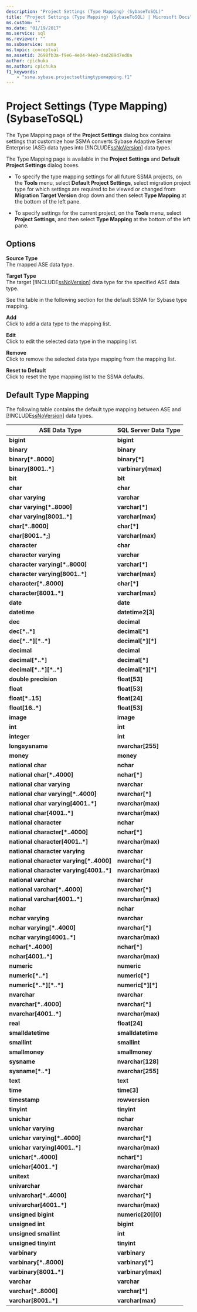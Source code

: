 ```yaml
---
description: "Project Settings (Type Mapping) (SybaseToSQL)"
title: "Project Settings (Type Mapping) (SybaseToSQL) | Microsoft Docs"
ms.custom: ""
ms.date: "01/19/2017"
ms.service: sql
ms.reviewer: ""
ms.subservice: ssma
ms.topic: conceptual
ms.assetid: 2698fb3a-f9e6-4e04-94e0-dad289d7ed0a
author: cpichuka 
ms.author: cpichuka 
f1_keywords: 
    - "ssma.sybase.projectsettingtypemapping.f1"
---
```

# Project Settings (Type Mapping) (SybaseToSQL)
The Type Mapping page of the **Project Settings** dialog box contains settings that customize how SSMA converts Sybase Adaptive Server Enterprise (ASE) data types into [!INCLUDE[ssNoVersion](../../includes/ssnoversion-md.md)] data types.  
  
The Type Mapping page is available in the **Project Settings** and **Default Project Settings** dialog boxes.  
  
-   To specify the type mapping settings for all future SSMA projects, on the **Tools** menu, select **Default Project Settings**, select migration project type for which settings are required to be viewed or changed from **Migration Target Version** drop down and then select **Type Mapping** at the bottom of the left pane.  
  
-   To specify settings for the current project, on the **Tools** menu, select **Project Settings**, and then select **Type Mapping** at the bottom of the left pane.  
  
## Options  
**Source Type**  
The mapped ASE data type.  
  
**Target Type**  
The target [!INCLUDE[ssNoVersion](../../includes/ssnoversion-md.md)] data type for the specified ASE data type.  
  
See the table in the following section for the default SSMA for Sybase type mapping.  
  
**Add**  
Click to add a data type to the mapping list.  
  
**Edit**  
Click to edit the selected data type in the mapping list.  
  
**Remove**  
Click to remove the selected data type mapping from the mapping list.  
  
**Reset to Default**  
Click to reset the type mapping list to the SSMA defaults.  
  
## Default Type Mapping  
The following table contains the default type mapping between ASE and [!INCLUDE[ssNoVersion](../../includes/ssnoversion-md.md)] data types.  
  
|ASE Data Type|SQL Server Data Type|  
|-----------------|------------------------|  
|**bigint**|**bigint**|  
|**binary**|**binary**|  
|**binary[\*..8000]**|**binary[\*]**|  
|**binary[8001..\*]**|**varbinary(max)**|  
|**bit**|**bit**|  
|**char**|**char**|  
|**char varying**|**varchar**|  
|**char varying[\*..8000]**|**varchar[\*]**|  
|**char varying[8001..\*]**|**varchar(max)**|  
|**char[\*..8000]**|**char[\*]**|  
|**char[8001..\*;]**|**varchar(max)**|  
|**character**|**char**|  
|**character varying**|**varchar**|  
|**character varying[\*..8000]**|**varchar[\*]**|  
|**character varying[8001..\*]**|**varchar(max)**|  
|**character[\*..8000]**|**char[\*]**|  
|**character[8001..\*]**|**varchar(max)**|  
|**date**|**date**|  
|**datetime**|**datetime2[3]**|  
|**dec**|**decimal**|  
|**dec[\*..\*]**|**decimal[\*]**|  
|**dec[\*..\*][\*..\*]**|**decimal[\*][\*]**|  
|**decimal**|**decimal**|  
|**decimal[\*..\*]**|**decimal[\*]**|  
|**decimal[\*..\*][\*..\*]**|**decimal[\*][\*]**|  
|**double precision**|**float[53]**|  
|**float**|**float[53]**|  
|**float[\*..15]**|**float[24]**|  
|**float[16..\*]**|**float[53]**|  
|**image**|**image**|  
|**int**|**int**|  
|**integer**|**int**|  
|**longsysname**|**nvarchar[255]**|  
|**money**|**money**|  
|**national char**|**nchar**|  
|**national char[\*..4000]**|**nchar[\*]**|  
|**national char varying**|**nvarchar**|  
|**national char varying[\*..4000]**|**nvarchar[\*]**|  
|**national char varying[4001..\*]**|**nvarchar(max)**|  
|**national char[4001..\*]**|**nvarchar(max)**|  
|**national character**|**nchar**|  
|**national character[\*..4000]**|**nchar[\*]**|  
|**national character[4001..\*]**|**nvarchar(max)**|  
|**national character varying**|**nvarchar**|  
|**national character varying[\*..4000]**|**nvarchar[\*]**|  
|**national character varying[4001..\*]**|**nvarchar(max)**|  
|**national varchar**|**nvarchar**|  
|**national varchar[\*..4000]**|**nvarchar[\*]**|  
|**national varchar[4001..\*]**|**nvarchar(max)**|  
|**nchar**|**nchar**|  
|**nchar varying**|**nvarchar**|  
|**nchar varying[\*..4000]**|**nvarchar[\*]**|  
|**nchar varying[4001..\*]**|**nvarchar(max)**|  
|**nchar[\*..4000]**|**nchar[\*]**|  
|**nchar[4001..\*]**|**nvarchar(max)**|  
|**numeric**|**numeric**|  
|**numeric[\*..\*]**|**numeric[\*]**|  
|**numeric[\*..\*][\*..\*]**|**numeric[\*][\*]**|  
|**nvarchar**|**nvarchar**|  
|**nvarchar[\*..4000]**|**nvarchar[\*]**|  
|**nvarchar[4001..\*]**|**nvarchar(max)**|  
|**real**|**float[24]**|  
|**smalldatetime**|**smalldatetime**|  
|**smallint**|**smallint**|  
|**smallmoney**|**smallmoney**|  
|**sysname**|**nvarchar[128]**|  
|**sysname[\*..\*]**|**nvarchar[255]**|  
|**text**|**text**|  
|**time**|**time[3]**|  
|**timestamp**|**rowversion**|  
|**tinyint**|**tinyint**|  
|**unichar**|**nchar**|  
|**unichar varying**|**nvarchar**|  
|**unichar varying[\*..4000]**|**nvarchar[\*]**|  
|**unichar varying[4001..\*]**|**nvarchar(max)**|  
|**unichar[\*..4000]**|**nchar[\*]**|  
|**unichar[4001..\*]**|**nvarchar(max)**|  
|**unitext**|**nvarchar(max)**|  
|**univarchar**|**nvarchar**|  
|**univarchar[\*..4000]**|**nvarchar[\*]**|  
|**univarchar[4001..\*]**|**nvarchar(max)**|  
|**unsigned bigint**|**numeric[20][0]**|  
|**unsigned int**|**bigint**|  
|**unsigned smallint**|**int**|  
|**unsigned tinyint**|**tinyint**|  
|**varbinary**|**varbinary**|  
|**varbinary[\*..8000]**|**varbinary[\*]**|  
|**varbinary[8001..\*]**|**varbinary(max)**|  
|**varchar**|**varchar**|  
|**varchar[\*..8000]**|**varchar[\*]**|  
|**varchar[8001..\*]**|**varchar(max)**|  
  
